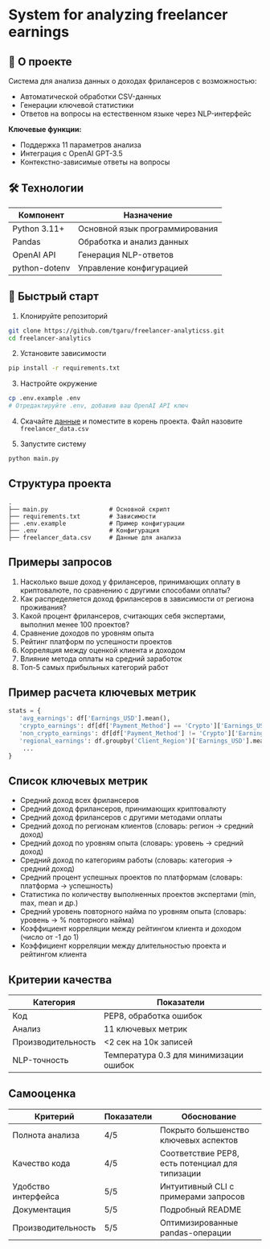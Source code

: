 # System for analyzing freelancer earnings

## 📌 О проекте

Система для анализа данных о доходах фрилансеров с возможностью:
- Автоматической обработки CSV-данных
- Генерации ключевой статистики
- Ответов на вопросы на естественном языке через NLP-интерфейс

**Ключевые функции:**
- Поддержка 11 параметров анализа
- Интеграция с OpenAI GPT-3.5
- Контекстно-зависимые ответы на вопросы

## 🛠 Технологии

| Компонент     | Назначение                          |
|---------------|-------------------------------------|
| Python 3.11+  | Основной язык программирования      |
| Pandas        | Обработка и анализ данных           |
| OpenAI API    | Генерация NLP-ответов               |
| python-dotenv | Управление конфигурацией            |


## 🚀 Быстрый старт

1. Клонируйте репозиторий
```bash
git clone https://github.com/tgaru/freelancer-analyticss.git
cd freelancer-analytics
```

2. Установите зависимости
```bash
pip install -r requirements.txt
```

3. Настройте окружение
```bash
cp .env.example .env
# Отредактируйте .env, добавив ваш OpenAI API ключ
```

4. Скачайте [данные](https://www.kaggle.com/datasets/shohinurpervezshohan/freelancer-earnings-and-job-trends?resource=download) и поместите в корень проекта. Файл назовите `freelancer_data.csv`

5. Запустите систему
```bash
python main.py
```

## Структура проекта
```
.
├── main.py                 # Основной скрипт
├── requirements.txt        # Зависимости
├── .env.example            # Пример конфигурации
├── .env                    # Конфигурация
├── freelancer_data.csv     # Данные для анализа
```


## Примеры запросов
1. Насколько выше доход у фрилансеров, принимающих оплату в криптовалюте, по сравнению с другими способами оплаты?
2. Как распределяется доход фрилансеров в зависимости от региона проживания?
3. Какой процент фрилансеров, считающих себя экспертами, выполнил менее 100 проектов?
4. Сравнение доходов по уровням опыта
5. Рейтинг платформ по успешности проектов
6. Корреляция между оценкой клиента и доходом
7. Влияние метода оплаты на средний заработок
8. Топ-5 самых прибыльных категорий работ

## Пример расчета ключевых метрик
```python
stats = {
   'avg_earnings': df['Earnings_USD'].mean(),
   'crypto_earnings': df[df['Payment_Method'] == 'Crypto']['Earnings_USD'].mean(),
   'non_crypto_earnings': df[df['Payment_Method'] != 'Crypto']['Earnings_USD'].mean(),
   'regional_earnings': df.groupby('Client_Region')['Earnings_USD'].mean().to_dict(),
    ...
}
```

## Список ключевых метрик
- Средний доход всех фрилансеров
- Средний доход фрилансеров, принимающих криптовалюту
- Средний доход фрилансеров с другими методами оплаты
- Средний доход по регионам клиентов (словарь: регион → средний доход)
- Средний доход по уровням опыта (словарь: уровень → средний доход)
- Средний доход по категориям работы (словарь: категория → средний доход)
- Средний процент успешных проектов по платформам (словарь: платформа → успешность)
- Статистика по количеству выполненных проектов экспертами (min, max, mean и др.)
- Средний уровень повторного найма по уровням опыта (словарь: уровень → % повторного найма)
- Коэффициент корреляции между рейтингом клиента и доходом (число от -1 до 1)
- Коэффициент корреляции между длительностью проекта и рейтингом клиента


## Критерии качества

| Категория          | Показатели                             |
|--------------------|----------------------------------------|
| Код                | PEP8, обработка ошибок                 |
| Анализ             | 11 ключевых метрик                     |
| Производительность | <2 сек на 10к записей                  |
| NLP-точность       | Температура 0.3 для минимизации ошибок |


## Самооценка

| Критерий            | Показатели | Обоснование                                     |
|---------------------|------------|-------------------------------------------------|
| Полнота анализа     | 4/5        | Покрыто большенство ключевых аспектов           |
| Качество кода       | 4/5        | Соответствие PEP8, есть потенциал для типизации |
| Удобство интерфейса | 5/5        | Интуитивный CLI с примерами запросов            |
| Документация        | 5/5        | Подробный README                                |
| Производительность  | 5/5        | Оптимизированные pandas-операции                |
